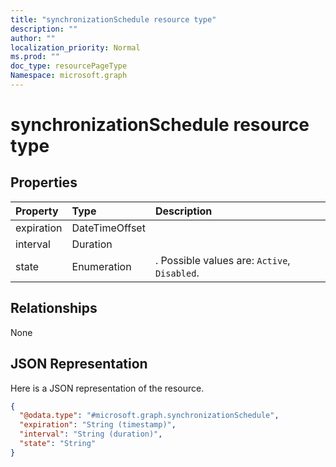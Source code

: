 ```yaml
---
title: "synchronizationSchedule resource type"
description: ""
author: ""
localization_priority: Normal
ms.prod: ""
doc_type: resourcePageType
Namespace: microsoft.graph
---
```



# synchronizationSchedule resource type



## Properties
|Property|Type|Description|
|:---|:---|:---|
|expiration|DateTimeOffset||
|interval|Duration||
|state|Enumeration|. Possible values are: `Active`, `Disabled`.|

## Relationships
None

## JSON Representation
Here is a JSON representation of the resource.
<!-- {
  "blockType": "resource",
  "@odata.type": "microsoft.graph.synchronizationSchedule"
}
-->
``` json
{
  "@odata.type": "#microsoft.graph.synchronizationSchedule",
  "expiration": "String (timestamp)",
  "interval": "String (duration)",
  "state": "String"
}
```

